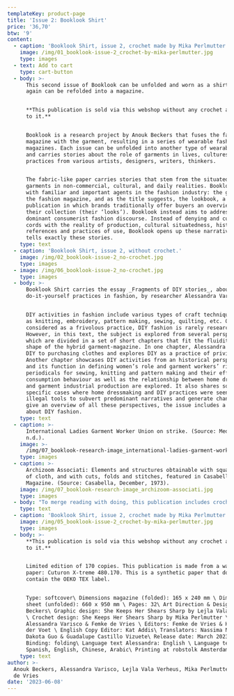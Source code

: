 ```yaml
---
templateKey: product-page
title: 'Issue 2: Booklook Shirt'
price: '36,70'
btw: '9'
content:
  - caption: 'Booklook Shirt, issue 2, crochet made by Mika Perlmutter.'
    image: /img/01_booklook-issue-2_crochet-by-mika-perlmutter.jpg
    type: images
  - text: Add to cart
    type: cart-button
  - body: >-
      This second issue of Booklook can be unfolded and worn as a shirt, which
      again can be refolded into a magazine. 


      **This publication is sold via this webshop without any crochet attached
      to it.** 


      Booklook is a research project by Anouk Beckers that fuses the fashion
      magazine with the garment, resulting in a series of wearable fashion
      magazines. Each issue can be unfolded into another type of wearable item
      and carries stories about the role of garments in lives, cultures and
      practices from various artists, designers, writers, thinkers.


      The fabric-like paper carries stories that stem from the situatedness of
      garments in non-commercial, cultural, and daily realities. Booklook plays
      with familiar and important agents in the fashion industry: the garment,
      the fashion magazine, and as the title suggests, the lookbook, a
      publication in which brands traditionally offer buyers an overview of
      their collection (their ‘looks’). Booklook instead aims to address this
      dominant consumerist fashion discourse. Instead of denying and cutting the
      cords with the reality of production, cultural situatedness, historical
      references and practices of use, Booklook opens up these narratives and
      tells exactly these stories.
    type: text
  - caption: 'Booklook Shirt, issue 2, without crochet.'
    image: /img/02_booklook-issue-2_no-crochet.jpg
    type: images
  - image: /img/06_booklook-issue-2_no-crochet.jpg
    type: images
  - body: >-
      Booklook Shirt carries the essay _Fragments of DIY stories_, about
      do-it-yourself practices in fashion, by researcher Alessandra Varisco.


      DIY activities in fashion include various types of craft techniques such
      as knitting, embroidery, pattern making, sewing, quilting, etc. Often
      considered as a frivolous practice, DIY fashion is rarely researched.
      However, in this text, the subject is explored from several perspectives
      which are divided in a set of short chapters that fit the fluidity of the
      shape of the hybrid garment-magazine. In one chapter, Alessandra compares
      DIY to purchasing clothes and explores DIY as a practice of privilege.
      Another chapter showcases DIY activities from an historical perspective
      and its function in defining women’s role and garment workers’ rights. DIY
      periodicals for sewing, knitting and pattern making and their effect on
      consumption behaviour as well as the relationship between home dressmaking
      and garment industrial production are explored. It also shares some
      specific cases where home dressmaking and DIY practices were seen as
      illegal tools to subvert predominant narratives and generate change. To
      give an overview of all these perspectives, the issue includes a glossary
      about DIY fashion.
    type: text
  - caption: >-
      International Ladies Garment Worker Union on strike. (Source: Medium,
      n.d.).
    image: >-
      /img/07_booklook-research-image_international-ladies-garment-worker-union-on-strike.jpg
    type: images
  - caption: >-
      Archizoom Associati: Elements and structures obtainable with square pieces
      of cloth, and with cuts, folds and stitches, featured in Casabella
      Magazine. (Source: Casabella, December, 1973).
    image: /img/07_booklook-research-image_archizoom-associati.jpg
    type: images
  - body: "To merge reading with doing, this publication includes crochet patterns, developed and designed by SKHSS: Mika Perlmutter & Lejla Vala Verheus. You are invited to use the patterns to modify the design of this garment-magazine through crocheting yourself.\r\n\nThis publication also carries the prologue _Booklook – Wearing is Publishing is Reading_, written by Femke de Vries. This text is published in Arabic, Chinese, English and Spanish."
    type: text
  - caption: 'Booklook Shirt, issue 2, crochet made by Mika Perlmutter.'
    image: /img/05_booklook-issue-2_crochet-by-mika-perlmutter.jpg
    type: images
  - body: >-
      **This publication is sold via this webshop without any crochet attached
      to it.** 


      Limited edition of 170 copies. This publication is made from a washable
      paper: Cuturon X-treme 480.170. This is a synthetic paper that doesn’t
      contain the OEKO TEX label.


      Type: softcover\ Dimensions magazine (folded): 165 x 240 mm \ Dimensions
      sheet (unfolded): 660 x 950 mm \ Pages: 32\ Art Direction & Design: Anouk
      Beckers\ Graphic design: She Keeps Her Shears Sharp by Lejla Vala Verheus
      \ Crochet design: She Keeps Her Shears Sharp by Mika Perlmutter \ Text:
      Alessandra Varisco & Femke de Vries \ Editors: Femke de Vries & Hanka van
      der Voet \ English Copy Editor: Kat Addis\ Translators: Nassima Nejjari,
      Dakota Guo & Guadalupe Castillo Vizuete\ Release date: March 2023\
      Binding: folding\ Language text Alessandra: English \ Language text Femke:
      Spanish, English, Chinese, Arabic\ Printing at robstolk Amsterdam.
    type: text
author: >-
  Anouk Beckers, Alessandra Varisco, Lejla Vala Verheus, Mika Perlmutter & Femke
  de Vries
date: '2023-06-08'
---
```


